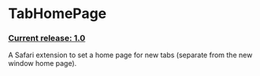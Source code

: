 TabHomePage
===========

### [Current release: 1.0](https://github.com/christophersu/TabHomePage/releases/tag/1.0)

A Safari extension to set a home page for new tabs (separate from the new window home page).
